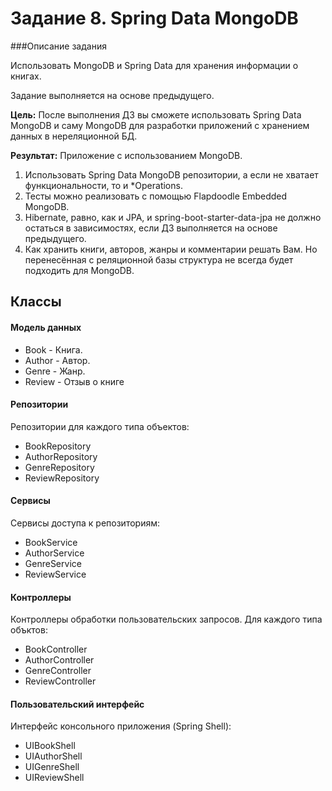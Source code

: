 # Задание 8. Spring Data MongoDB
###Описание задания

Использовать MongoDB и Spring Data для хранения информации о книгах.

Задание выполняется на основе предыдущего.

**Цель:** После выполнения ДЗ вы сможете использовать Spring Data MongoDB и саму MongoDB
            для разработки приложений с хранением данных в нереляционной БД.

**Результат:** Приложение с использованием MongoDB.

1. Использовать Spring Data MongoDB репозитории, а если не хватает функциональности, то и *Operations.
2. Тесты можно реализовать с помощью Flapdoodle Embedded MongoDB.
3. Hibernate, равно, как и JPA, и spring-boot-starter-data-jpa не должно остаться в зависимостях,
   если ДЗ выполняется на основе предыдущего.
4. Как хранить книги, авторов, жанры и комментарии решать Вам. Но перенесённая с реляционной базы структура
   не всегда будет подходить для MongoDB.

## Классы
#### Модель данных
* Book - Книга.
* Author - Автор. 
* Genre - Жанр.
* Review - Отзыв о книге
 #### Репозитории
 Репозитории для каждого типа объектов:
* BookRepository
* AuthorRepository
* GenreRepository
* ReviewRepository
 #### Сервисы
 Сервисы доступа к репозиториям:
* BookService
* AuthorService
* GenreService
* ReviewService
 #### Контроллеры
 Контроллеры обработки пользовательских запросов. Для каждого типа объктов:
* BookController
* AuthorController
* GenreController
* ReviewController
#### Пользовательский интерфейс
Интерфейс консольного приложения (Spring Shell):
* UIBookShell
* UIAuthorShell
* UIGenreShell
* UIReviewShell
